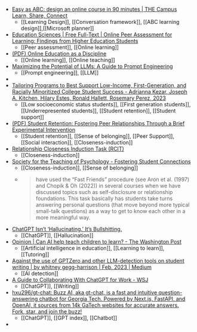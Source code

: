 - [Easy as ABC: design an online course in 90 minutes | THE Campus Learn, Share, Connect](https://www.timeshighereducation.com/campus/easy-abc-design-online-course-90-minutes)
	- [[Learning Design]], [[Conversation framework]], [[ABC learning design]],[[Microsoft planner]]
- [Education Sciences | Free Full-Text | Online Peer Assessment for Learning: Findings from Higher Education Students](https://www.mdpi.com/2227-7102/13/3/253)
	- [[Peer assessment]], [[Online learning]]
- [(PDF) Online Education as a Discipline](https://www.researchgate.net/publication/353073973_Online_Education_as_a_Discipline)
	- [[Online learning]], [[Online teaching]]
- [Maximizing the Potential of LLMs: A Guide to Prompt Engineering](https://www.ruxu.dev/articles/ai/maximizing-the-potential-of-llms/)
	- [[Prompt engineering]], [[LLM]]
-
- [Tailoring Programs to Best Support Low-Income, First-Generation, and Racially Minoritized College Student Success - Adrianna Kezar, Joseph A. Kitchen, Hilary Estes, Ronald Hallett, Rosemary Perez, 2023](https://journals.sagepub.com/doi/abs/10.1177/1521025120971580)
	- [[Low socioeconomic status students]], [[First generation students]], [[Underrepresented students]], [[Student retention]], [[Student support]]
- [(PDF) Student Retention: Fostering Peer Relationships Through a Brief Experimental Intervention](https://www.researchgate.net/publication/344790140_Student_Retention_Fostering_Peer_Relationships_Through_a_Brief_Experimental_Intervention)
	- [[Student retention]], [[Sense of belonging]], [[Peer Support]], [[Social interaction]], [[Closeness-induction]]
- [Relationship Closeness Induction Task (RCIT)](https://psychology.uga.edu/sites/default/files/RCITarticle1999.pdf)
	- [[Closeness-induction]]
- [Society for the Teaching of Psychology - Fostering Student Connections](https://teachpsych.org/ECP-Corner/13084773)
	- [[Closeness-induction]], [[Sense of belonging]]
	- >have used the “Fast Friends” procedure (see Aron et al. (1997) and Chopik & Oh (2022)) in several courses when we have discussed topics such as self-disclosure or relationship foundations. This task basically has students take turns answering personal questions (that move beyond more typical small-talk questions)  as a way to get to know each other in a more meaningful way.
- [ChatGPT Isn’t ‘Hallucinating.’ It’s Bullshitting.](https://undark.org/2023/04/06/chatgpt-isnt-hallucinating-its-bullshitting/)
	- [[ChatGPT]], [[Hallucination]]
- [Opinion | Can AI help teach children to learn? - The Washington Post](https://www.washingtonpost.com/opinions/2023/04/11/ai-teaching-children/)
	- [[Artificial intelligence in education]], [[Learning to learn]], [[Tutoring]]
- [Against the use of GPTZero and other LLM-detection tools on student writing | by whitney gegg-harrison | Feb, 2023 | Medium](https://writerethink.medium.com/against-the-use-of-gptzero-and-other-llm-detection-tools-on-student-writing-b876b9d1b587)
	- [[AI detection]]
- [A Guide to Collaborating With ChatGPT for Work - WSJ](https://www.wsj.com/articles/how-use-chatgpt-work-fe337d4e)
	- [[ChatGPT]], [[Writing]]
- [hxu296/gt-chat: Buzz AI, aka gt-chat, is a fast and intuitive question-answering chatbot for Georgia Tech. Powered by Next.js, FastAPI, and OpenAI, it sources from 14k GaTech websites for accurate answers. Fork, star, and join the buzz!](https://github.com/hxu296/gt-chat)
	- [[ChatGPT]], [[GPT index]], [[Chatbot]]
-
